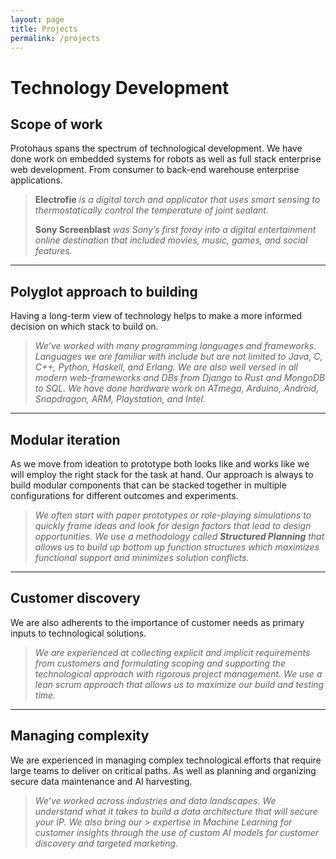```yaml
---
layout: page
title: Projects
permalink: /projects
---
```


# Technology Development

## Scope of work
Protohaus spans the spectrum of technological development. We have done work on embedded systems for robots as well as full stack enterprise web development. From consumer to back-end warehouse enterprise applications.

> **Electrofie** *is a digital torch and applicator that uses smart sensing to thermostatically control the temperature of joint sealant.*
> 
> **Sony Screenblast** *was Sony’s first foray into a digital entertainment online destination that included movies, music, games, and social features.*

***

## Polyglot approach to building
Having a long-term view of technology helps to make a more informed decision on which stack to build on. 

> *We’ve worked with many programming languages and frameworks. Languages we are familiar with include but are not limited to Java, C, C++, Python, 
> Haskell, and Erlang. We are also well versed in all modern web-frameworks and DBs from Django to Rust and MongoDB to SQL. We have done hardware work on 
> ATmega, Arduino, Android, Snapdragon, ARM, Playstation, and Intel.* 

***

## Modular iteration 
As we move from ideation to prototype both looks like and works like we will employ the right stack for the task at hand. Our approach is always to build modular components that can be stacked together in multiple configurations for different outcomes and experiments. 

> *We often start with paper prototypes or role-playing simulations to quickly frame ideas and look for design factors that lead to design opportunities. 
> We use a methodology called **Structured Planning** that allows us to build up bottom up function structures which maximizes functional support and 
> minimizes solution conflicts.*

***

## Customer discovery
We are also adherents to the importance of customer needs as primary inputs to technological solutions. 

> *We are experienced at collecting explicit and implicit requirements from customers and formulating scoping and supporting the technological approach 
> with rigorous project management. We use a lean scrum approach that allows us to maximize our build and testing time.*

***

## Managing complexity
We are experienced in managing complex technological efforts that require large teams to deliver on critical paths. As well as planning and organizing secure data maintenance and AI harvesting. 

> *We’ve worked across industries and data landscapes. We understand what it takes to build a data architecture that will secure your IP. We also bring our > expertise in Machine Learning for customer insights through the use of custom AI models for customer discovery and targeted marketing.* 
